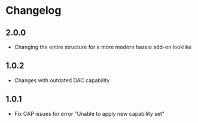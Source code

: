 # Changelog

## 2.0.0

- Changing the entire structure for a more modern hassio add-on looklike

## 1.0.2

- Changes with outdated DAC capability

## 1.0.1

- Fix CAP issues for error "Unable to apply new capability set"
